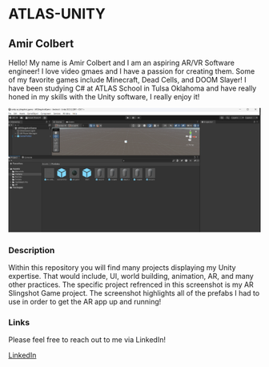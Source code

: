 # ATLAS-UNITY

## Amir Colbert

Hello! My name is Amir Colbert and I am an aspiring AR/VR Software engineer! I love video gmaes and I have a passion for creating them. Some of my favorite games include Minecraft, Dead Cells, and DOOM Slayer! I have been studying C# at ATLAS School in Tulsa Oklahoma and have really honed in my skills with the Unity software, I really enjoy it!

![Image](images/SCforUnity.png)

### Description

Within this repository you will find many projects displaying my Unity expertise. That would include, UI, world building, animation, AR, and many other practices. The specific project refrenced in this screenshot is my AR Slingshot Game project. The screenshot highlights all of the prefabs I had to use in order to get the AR app up and running!

### Links

Please feel free to reach out to me via LinkedIn!

[LinkedIn](https://www.linkedin.com/in/colbertamir/)